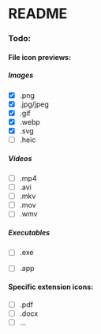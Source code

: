 # README
### Todo:
#### File icon previews:
##### Images
- [x] .png
- [x] .jpg/jpeg
- [x] .gif
- [x] .webp
- [x] .svg
- [ ] .heic
##### Videos
- [ ] .mp4
- [ ] .avi
- [ ] .mkv
- [ ] .mov
- [ ] .wmv
##### Executables
- [ ] .exe
- [ ] .app


#### Specific extension icons:
- [ ] .pdf
- [ ] .docx
- [ ] ...

